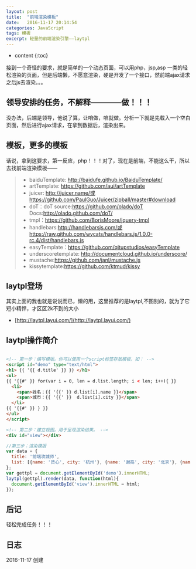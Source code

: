 ```yaml
---
layout: post
title:  "前端渲染模板"
date:   2016-11-17 20:14:54
categories: JavaScript
tags: 模板
excerpt: 轻量的前端渲染引擎——laytpl
---
```


* content
{:toc}

接到一个奇怪的要求，就是简单的一个动态页面，可以用php，jsp,asp 一类的轻松渲染的页面，但是后端懒，不愿意渲染，硬是开发了一个接口，然前端ajax请求之后js去渲染。。。

## 领导安排的任务，不解释————做！！！

没办法，后端是领导，他说了算，让咱做，咱就做。分析一下就是先载入一个空白页面，然后进行ajax请求，在拿到数据后，渲染出来。

## 模板，更多的模板

话说，拿到这要求，第一反应，php！！！对了，现在是前端，不能这么干，所以去找前端渲染模板——   

> - baiduTemplate:  http://baidufe.github.io/BaiduTemplate/  
> - artTemplate: https://github.com/aui/artTemplate  
> - juicer: http://juicer.name/或https://github.com/PaulGuo/Juicer/zipball/master#download  
> - doT：doT source:https://github.com/olado/doT Docs:http://olado.github.com/doT/
>  - tmpl：https://github.com/BorisMoore/jquery-tmpl
>  - handlebars:http://handlebarsjs.com/或https://raw.github.com/wycats/handlebars.js/1.0.0-rc.4/dist/handlebars.js
>  - easyTemplate：https://github.com/qitupstudios/easyTemplate
>  - underscoretemplate: http://documentcloud.github.io/underscore/
>  - mustache:https://github.com/janl/mustache.js
>  - kissytemplate:https://github.com/ktmud/kissy

## laytpl登场

其实上面的我也就是说说而已，懒的用，这里推荐的是laytpl,不图别的，就为了它短小精悍，才区区2k不到的大小  
- [http://laytpl.layui.com/](http://laytpl.layui.com/)

## laytpl操作简介

```html

<!-- 第一步：编写模版。你可以使用一个script标签存放模板，如： -->
<script id="demo" type="text/html">
<h1> {{ '{{ d.title' }} }} </h1>
<ul>
{{ '{{#' }} for(var i = 0, len = d.list.length; i < len; i++){ }}
  <li>
    <span>姓名：{{ '{{' }} d.list[i].name }}</span>
    <span>城市：{{ '{{' }}  d.list[i].city }}</span>
  </li>
{{ '{{#' }} } }}
</ul>
</script>

<!-- 第二步：建立视图。用于呈现渲染结果。 -->
<div id="view"></div>

```

```javascript
//第三步：渲染模版
var data = {
  title: '前端攻城师',
  list: [{name: '贤心', city: '杭州'}, {name: '谢亮', city: '北京'}, {name: '浅浅', city: '杭州'}, {name: 'Dem', city: '北京'}]
};
var gettpl = document.getElementById('demo').innerHTML;
laytpl(gettpl).render(data, function(html){
  document.getElementById('view').innerHTML = html;
});
```

## 后记

轻松完成任务！！！ 


## 日志
2016-11-17 创建